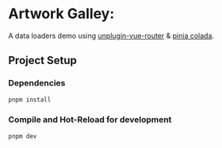 # Artwork Galley:
A data loaders demo using [unplugin-vue-router](https://github.com/posva/unplugin-vue-router) & [pinia colada](https://github.com/posva/pinia-colada).


## Project Setup

### Dependencies

```sh
pnpm install
```

### Compile and Hot-Reload for development

```sh
pnpm dev
```
